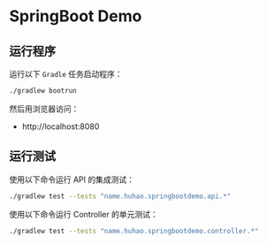 # SpringBoot Demo

## 运行程序

运行以下 `Gradle` 任务启动程序：

```bash
./gradlew bootrun
```

然后用浏览器访问：

- http://localhost:8080

## 运行测试

使用以下命令运行 API 的集成测试：

```bash
./gradlew test --tests "name.huhao.springbootdemo.api.*"
```

使用以下命令运行 Controller 的单元测试：

```bash
./gradlew test --tests "name.huhao.springbootdemo.controller.*"
```